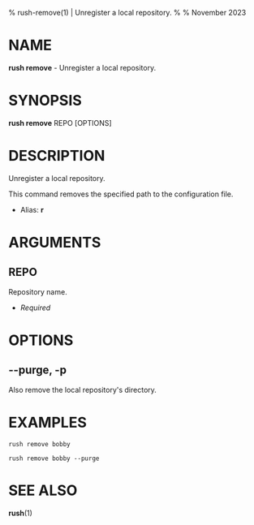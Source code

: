 % rush-remove(1) | Unregister a local repository.
% 
% November 2023

NAME
==================================================

**rush remove** - Unregister a local repository.

SYNOPSIS
==================================================

**rush remove** REPO [OPTIONS]

DESCRIPTION
==================================================

Unregister a local repository.

This command removes the specified path to the configuration file.

- Alias: **r**

ARGUMENTS
==================================================

REPO
--------------------------------------------------

Repository name.

- *Required*

OPTIONS
==================================================

--purge, -p
--------------------------------------------------

Also remove the local repository's directory.


EXAMPLES
==================================================

~~~
rush remove bobby

rush remove bobby --purge

~~~

SEE ALSO
==================================================

**rush**(1)


